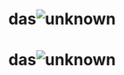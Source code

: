 # das![unknown](https://user-images.githubusercontent.com/59655261/221363579-292c0078-a48f-4773-8943-8d623ac6635f.png)

# das![unknown](https://user-images.githubusercontent.com/59655261/221363579-292c0078-a48f-4773-8943-8d623ac6635f.png)
